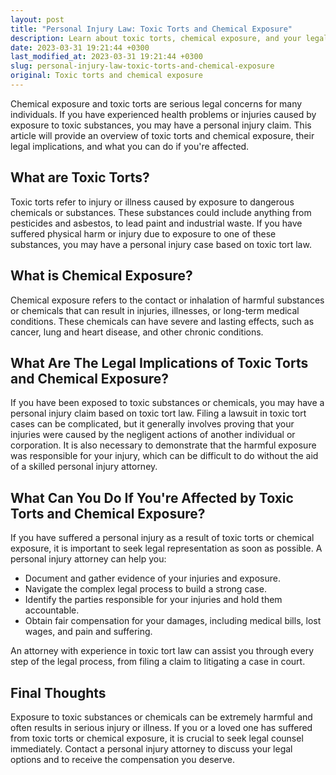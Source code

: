 ```yaml
---
layout: post
title: "Personal Injury Law: Toxic Torts and Chemical Exposure"
description: Learn about toxic torts, chemical exposure, and your legal options in cases of personal injury. Read on for valuable legal advice.
date: 2023-03-31 19:21:44 +0300
last_modified_at: 2023-03-31 19:21:44 +0300
slug: personal-injury-law-toxic-torts-and-chemical-exposure
original: Toxic torts and chemical exposure
---
```


Chemical exposure and toxic torts are serious legal concerns for many individuals. If you have experienced health problems or injuries caused by exposure to toxic substances, you may have a personal injury claim. This article will provide an overview of toxic torts and chemical exposure, their legal implications, and what you can do if you're affected.

## What are Toxic Torts?

Toxic torts refer to injury or illness caused by exposure to dangerous chemicals or substances. These substances could include anything from pesticides and asbestos, to lead paint and industrial waste. If you have suffered physical harm or injury due to exposure to one of these substances, you may have a personal injury case based on toxic tort law.

## What is Chemical Exposure?

Chemical exposure refers to the contact or inhalation of harmful substances or chemicals that can result in injuries, illnesses, or long-term medical conditions. These chemicals can have severe and lasting effects, such as cancer, lung and heart disease, and other chronic conditions.

## What Are The Legal Implications of Toxic Torts and Chemical Exposure?

If you have been exposed to toxic substances or chemicals, you may have a personal injury claim based on toxic tort law. Filing a lawsuit in toxic tort cases can be complicated, but it generally involves proving that your injuries were caused by the negligent actions of another individual or corporation. It is also necessary to demonstrate that the harmful exposure was responsible for your injury, which can be difficult to do without the aid of a skilled personal injury attorney.

## What Can You Do If You're Affected by Toxic Torts and Chemical Exposure?

If you have suffered a personal injury as a result of toxic torts or chemical exposure, it is important to seek legal representation as soon as possible. A personal injury attorney can help you:

- Document and gather evidence of your injuries and exposure.
- Navigate the complex legal process to build a strong case.
- Identify the parties responsible for your injuries and hold them accountable.
- Obtain fair compensation for your damages, including medical bills, lost wages, and pain and suffering.

An attorney with experience in toxic tort law can assist you through every step of the legal process, from filing a claim to litigating a case in court.

## Final Thoughts

Exposure to toxic substances or chemicals can be extremely harmful and often results in serious injury or illness. If you or a loved one has suffered from toxic torts or chemical exposure, it is crucial to seek legal counsel immediately. Contact a personal injury attorney to discuss your legal options and to receive the compensation you deserve.